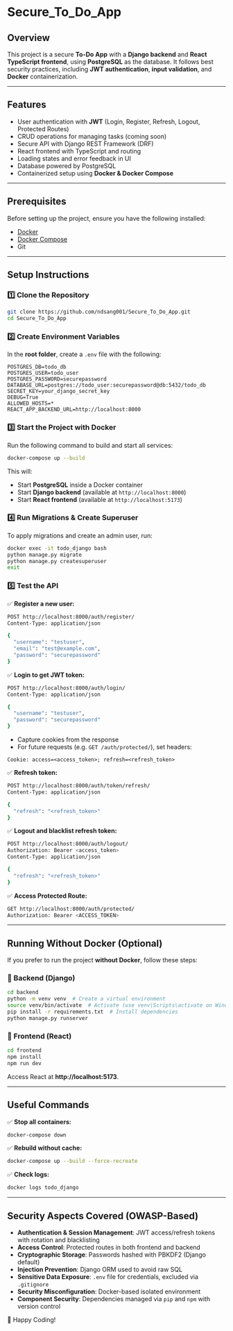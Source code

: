 # Secure_To_Do_App

## Overview
This project is a secure **To-Do App** with a **Django backend** and **React TypeScript frontend**, using **PostgreSQL** as the database. It follows best security practices, including **JWT authentication**, **input validation**, and **Docker** containerization.

---

## Features
- User authentication with **JWT** (Login, Register, Refresh, Logout, Protected Routes)
- CRUD operations for managing tasks (coming soon)
- Secure API with Django REST Framework (DRF)
- React frontend with TypeScript and routing
- Loading states and error feedback in UI
- Database powered by PostgreSQL
- Containerized setup using **Docker & Docker Compose**

---

## Prerequisites
Before setting up the project, ensure you have the following installed:
- [Docker](https://www.docker.com/get-started)
- [Docker Compose](https://docs.docker.com/compose/)
- Git

---

## Setup Instructions

### 1️⃣ Clone the Repository
```bash
git clone https://github.com/ndsang001/Secure_To_Do_App.git
cd Secure_To_Do_App
```

### 2️⃣ Create Environment Variables
In the **root folder**, create a `.env` file with the following:
```
POSTGRES_DB=todo_db
POSTGRES_USER=todo_user
POSTGRES_PASSWORD=securepassword
DATABASE_URL=postgres://todo_user:securepassword@db:5432/todo_db
SECRET_KEY=your_django_secret_key
DEBUG=True
ALLOWED_HOSTS=*
REACT_APP_BACKEND_URL=http://localhost:8000
```

### 3️⃣ Start the Project with Docker
Run the following command to build and start all services:
```bash
docker-compose up --build
```
This will:
- Start **PostgreSQL** inside a Docker container
- Start **Django backend** (available at `http://localhost:8000`)
- Start **React frontend** (available at `http://localhost:5173`)

### 4️⃣ Run Migrations & Create Superuser
To apply migrations and create an admin user, run:
```bash
docker exec -it todo_django bash
python manage.py migrate
python manage.py createsuperuser
exit
```

### 5️⃣ Test the API
✅ **Register a new user:**
```bash
POST http://localhost:8000/auth/register/
Content-Type: application/json

{
  "username": "testuser",
  "email": "test@example.com",
  "password": "securepassword"
}
```

✅ **Login to get JWT token:**
```bash
POST http://localhost:8000/auth/login/
Content-Type: application/json

{
  "username": "testuser",
  "password": "securepassword"
}
```
- Capture cookies from the response
- For future requests (e.g. `GET /auth/protected/`), set headers:
```
Cookie: access=<access_token>; refresh=<refresh_token>
```

✅ **Refresh token:**
```bash
POST http://localhost:8000/auth/token/refresh/
Content-Type: application/json

{
  "refresh": "<refresh_token>"
}
```

✅ **Logout and blacklist refresh token:**
```bash
POST http://localhost:8000/auth/logout/
Authorization: Bearer <access_token>
Content-Type: application/json

{
  "refresh": "<refresh_token>"
}
```

✅ **Access Protected Route:**
```bash
GET http://localhost:8000/auth/protected/
Authorization: Bearer <ACCESS_TOKEN>
```

---

## Running Without Docker (Optional)
If you prefer to run the project **without Docker**, follow these steps:

### 🔹 Backend (Django)
```bash
cd backend
python -m venv venv  # Create a virtual environment
source venv/bin/activate  # Activate (use venv\Scripts\activate on Windows)
pip install -r requirements.txt  # Install dependencies
python manage.py runserver
```

### 🔹 Frontend (React)
```bash
cd frontend
npm install
npm run dev
```
Access React at **http://localhost:5173**.

---

## Useful Commands
✅ **Stop all containers:**
```bash
docker-compose down
```
✅ **Rebuild without cache:**
```bash
docker-compose up --build --force-recreate
```
✅ **Check logs:**
```bash
docker logs todo_django
```

---

## Security Aspects Covered (OWASP-Based)
- **Authentication & Session Management**: JWT access/refresh tokens with rotation and blacklisting
- **Access Control**: Protected routes in both frontend and backend
- **Cryptographic Storage**: Passwords hashed with PBKDF2 (Django default)
- **Injection Prevention**: Django ORM used to avoid raw SQL
- **Sensitive Data Exposure**: `.env` file for credentials, excluded via `.gitignore`
- **Security Misconfiguration**: Docker-based isolated environment
- **Component Security**: Dependencies managed via `pip` and `npm` with version control

🚀 Happy Coding!